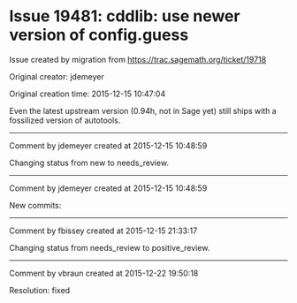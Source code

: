 # Issue 19481: cddlib: use newer version of config.guess

Issue created by migration from https://trac.sagemath.org/ticket/19718

Original creator: jdemeyer

Original creation time: 2015-12-15 10:47:04

Even the latest upstream version (0.94h, not in Sage yet) still ships with a fossilized version of autotools.


---

Comment by jdemeyer created at 2015-12-15 10:48:59

Changing status from new to needs_review.


---

Comment by jdemeyer created at 2015-12-15 10:48:59

New commits:


---

Comment by fbissey created at 2015-12-15 21:33:17

Changing status from needs_review to positive_review.


---

Comment by vbraun created at 2015-12-22 19:50:18

Resolution: fixed
